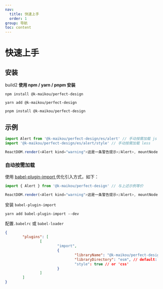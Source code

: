 ```yaml
---
nav:
  title: 快速上手
  order: 1
group: 导航
toc: content
---
```


# 快速上手

## 安装
build2
**使用 npm / yarn / pnpm 安装**

```shell
npm install @k-maikou/perfect-design
```

```shell
yarn add @k-maikou/perfect-design
```

```shell
pnpm install @k-maikou/perfect-design
```

## 示例

```js
import Alert from '@k-maikou/perfect-design/es/alert' // 手动按需加载 js
import '@k-maikou/perfect-design/es/alert/style' // 手动按需加载 less

ReactDOM.render(<Alert kind="warning">这是一条警告提示</Alert>, mountNode)
```

### 自动按需加载

使用 [babel-plugin-import ](https://www.npmjs.com/package/babel-plugin-import) 优化引入方式，如下：

```js
import { Alert } from '@k-maikou/perfect-design' // 与上述示例等价

ReactDOM.render(<Alert kind="warning">这是一条警告提示</Alert>, mountNode)
```

安装 `babel-plugin-import`

```
yarn add babel-plugin-import --dev
```

配置`.babelrc` 或 `babel-loader`

```json
{
        "plugins": [
                [
                        "import",
                        {
                                "libraryName": "@k-maikou/perfect-design",
                                "libraryDirectory": "esm", // default: lib
                                "style": true // or 'css'
                        }
                ]
        ]
}
```
